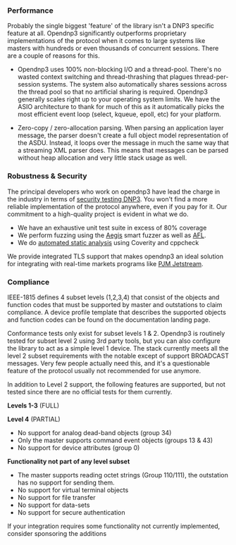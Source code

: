 ### Performance

Probably the single biggest 'feature' of the library isn't a DNP3 specific feature at all. Opendnp3 significantly outperforms
proprietary implementations of the protocol when it comes to large systems like masters with hundreds or even thousands of
concurrent sessions. There are a couple of reasons for this.

* Opendnp3 uses 100% non-blocking I/O and a thread-pool. There's no wasted context switching and thread-thrashing that plagues
thread-per-session systems.  The system also automatically shares sessions across the thread pool so that no artificial sharing is
required. Opendnp3 generally scales right up to your operating system limits.  We have the ASIO architecture to thank for
much of this as it automatically picks the most efficient event loop (select, kqueue, epoll, etc) for your platform.

* Zero-copy / zero-allocation parsing. When parsing an application layer message, the parser doesn't create a full object model
representation of the ASDU. Instead, it loops over the message in much the same way that a streaming XML parser does. This means
that messages can be parsed without heap allocation and very little stack usage as well.

### Robustness & Security

The principal developers who work on opendnp3 have lead the charge in the industry in terms of [security testing DNP3](https://www.automatak.com/robus).
You won't find a more reliable implementation of the protocol anywhere, even if you pay for it. Our commitment to a high-quality
project is evident in what we do.

* We have an exhaustive unit test suite in excess of 80% coverage
* We perform fuzzing using the [Aegis](https://www.automatak.com/aegis) smart fuzzer as well as [AFL](http://http://lcamtuf.coredump.cx/afl/).
* We do [automated static analysis](https://www.automatak.com/jenkins) using Coverity and cppcheck

We provide integrated TLS support that makes opendnp3 an ideal solution for integrating with real-time markets programs like
[PJM Jetstream](http://www.pjm.com/markets-and-operations/etools/jetstream.aspx).

### Compliance

IEEE-1815 defines 4 subset levels (1,2,3,4) that consist of the objects and function codes that must be supported by master and
outstations to claim compliance. A device profile template that describes the supported objects and function codes can be found
on the documentation landing page.

Conformance tests only exist for subset levels 1 & 2. Opendnp3 is routinely tested for subset level 2 using 3rd party tools, but
you can also configure the  library to act as a simple level 1 device. The stack currently meets all the level 2 subset requirements
with the notable except of support BROADCAST messages.  Very few people actually need this, and it's a questionable feature of the
protocol usually not recommended for use anymore.

 In addition to Level 2 support, the following features are supported, but not tested since there are no official tests for them currently.

**Levels 1-3** (FULL)

**Level 4** (PARTIAL)

* No support for analog dead-band objects (group 34)
* Only the master supports command event objects (groups 13 & 43)
* No support for device attributes (group 0)

**Functionality not part of any level subset**

* The master supports reading octet strings (Group 110/111), the outstation has no support for sending them.
* No support for virtual terminal objects
* No support for file transfer
* No support for data-sets
* No support for secure authentication

If your integration requires some functionality not currently implemented, consider sponsoring the additions
